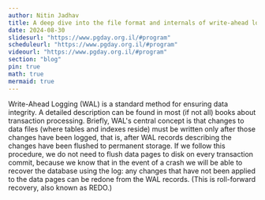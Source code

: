 ```yaml
---
author: Nitin Jadhav
title: A deep dive into the file format and internals of write-ahead logging of PostgreSQL
date: 2024-08-30
slidesurl: "https://www.pgday.org.il/#program"
scheduleurl: "https://www.pgday.org.il/#program"
videourl: "https://www.pgday.org.il/#program"
section: "blog"
pin: true
math: true
mermaid: true
---
```


Write-Ahead Logging (WAL) is a standard method for ensuring data integrity. A detailed description can be found in most (if not all) books about transaction processing. Briefly, WAL's central concept is that changes to data files (where tables and indexes reside) must be written only after those changes have been logged, that is, after WAL records describing the changes have been flushed to permanent storage. If we follow this procedure, we do not need to flush data pages to disk on every transaction commit, because we know that in the event of a crash we will be able to recover the database using the log: any changes that have not been applied to the data pages can be redone from the WAL records. (This is roll-forward recovery, also known as REDO.)
